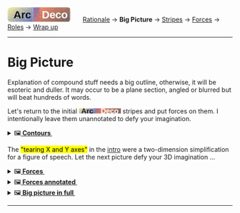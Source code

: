 [![Arc Deco.](../../../_rsc/_img/ArcDeco/ArcDeco-bar-h33px_rounded.jpg)](../../README.md) &nbsp;&nbsp;&nbsp;&nbsp;&nbsp;&nbsp;[Rationale](1.ArcDeco-Rationale.md) -> **Big Picture** -> [Stripes](3.ArcDeco-Stripes.md) -> [Forces](4.ArcDeco-Forces.md) -> [Roles](5.ArcDeco-Roles.md) -> [Wrap&nbsp;up](7.ArcDeco-WrapUp.md)

---

# Big Picture

Explanation of compound stuff needs a big outline, otherwise, it will be esoteric and duller. 
It may occur to be a plane section, angled or blurred but will beat hundreds of words.

Let's return to the initial [![Arc Deco.](../../../_rsc/_img/ArcDeco/ArcDeco-bar-12px.jpg)](../../README.md) stripes and put forces on them. 
I intentionally leave them unannotated to defy your imagination.

<details>
  <summary>🖼️<b><ins>&nbsp;Contours&nbsp;</ins></b></summary
<picture>
  <br/>
  <img alt="Arc Deco - Outline of tiers, entities and forces" src="../../../_rsc/_img/ArcDeco/ArcDeco-BigPict-outline.jpg" />
</picture>

</details>

The <mark>"tearing X and Y axes"</mark> in the [intro](../../README.md) were a two-dimension simplification for a figure of speech. Let the next picture defy your 3D imagination ...

<details>
  <summary>🖼️<b><ins>&nbsp;Forces&nbsp;</ins></b></summary
<picture>
  <br/>
  <img alt="Arc Deco - Forces annotated" src="../../../_rsc/_img/ArcDeco/ArcDeco-BigPict-forces.jpg" />
</picture>

Now let me present my vision of these forces

</details>

<details>
  <summary>🖼️<b><ins>&nbsp;Forces annotated&nbsp;</ins></b></summary
<picture>
  <br/>
  <img alt="Arc Deco - Forces annotated" src="../../../_rsc/_img/ArcDeco/ArcDeco-BigPict-forces_annotated.jpg" />
</picture>

</details>


<details>
  <summary>🖼️<b><ins>&nbsp;Big picture in full&nbsp;</ins></b></summary
<picture>
  <br/>
  <img alt="Arc Deco - Full picture detailed" src="../../../_rsc/_img/ArcDeco/ArcDeco-BigPict-full.jpg" />
</picture>

</details>

---
